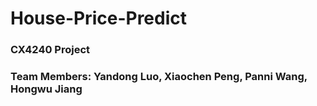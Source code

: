 # House-Price-Predict
### CX4240 Project
### Team Members: Yandong Luo, Xiaochen Peng, Panni Wang, Hongwu Jiang

